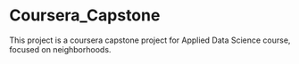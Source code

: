 # Coursera_Capstone
This project is a coursera capstone project for Applied Data Science course, focused on neighborhoods.
